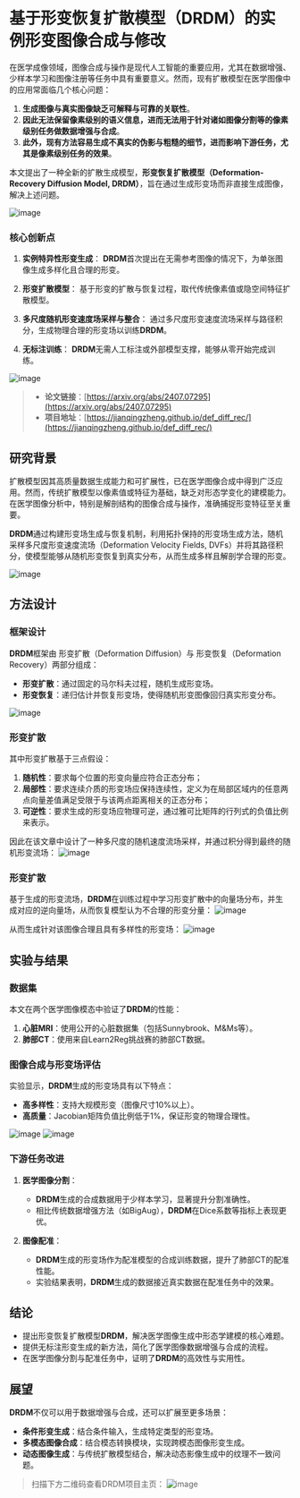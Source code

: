 # 基于形变恢复扩散模型（DRDM）的实例形变图像合成与修改 #

在医学成像领域，图像合成与操作是现代人工智能的重要应用，尤其在数据增强、少样本学习和图像注册等任务中具有重要意义。然而，现有扩散模型在医学图像中的应用常面临几个核心问题：
1. **生成图像与真实图像缺乏可解释与可靠的关联性**。
2. **因此无法保留像素级别的语义信息，进而无法用于针对诸如图像分割等的像素级别任务做数据增强与合成**。
2. **此外，现有方法容易生成不真实的伪影与粗糙的细节，进而影响下游任务，尤其是像素级别任务的效果**。

本文提出了一种全新的扩散生成模型，**形变恢复扩散模型（Deformation-Recovery Diffusion Model, DRDM）**，旨在通过生成形变场而非直接生成图像，解决上述问题。

![image](https://github.com/jianqingzheng/def_diff_rec/blob/main/docs/static/images/graphic_abstract.png)

### 核心创新点 ###

1. **实例特异性形变生成**：
   **DRDM**首次提出在无需参考图像的情况下，为单张图像生成多样化且合理的形变。

2. **形变扩散模型**：
   基于形变的扩散与恢复过程，取代传统像素值或隐空间特征扩散模型。

3. **多尺度随机形变速度场采样与整合**：
   通过多尺度形变速度流场采样与路径积分，生成物理合理的形变场以训练**DRDM**。

4. **无标注训练**：
   **DRDM**无需人工标注或外部模型支撑，能够从零开始完成训练。

![image](https://github.com/jianqingzheng/def_diff_rec/blob/main/docs/static/images/demo_3d_3x3.gif)

> - **论文链接**：[https://arxiv.org/abs/2407.07295](https://arxiv.org/abs/2407.07295)
> - **项目地址**：[https://jianqingzheng.github.io/def_diff_rec/](https://jianqingzheng.github.io/def_diff_rec/)

## 研究背景 ##

扩散模型因其高质量数据生成能力和可扩展性，已在医学图像合成中得到广泛应用。然而，传统扩散模型以像素值或特征为基础，缺乏对形态学变化的建模能力。在医学图像分析中，特别是解剖结构的图像合成与操作，准确捕捉形变特征至关重要。

**DRDM**通过构建形变场生成与恢复机制，利用拓扑保持的形变场生成方法，随机采样多尺度形变速度流场（Deformation Velocity Fields, DVFs）并将其路径积分，使模型能够从随机形变恢复到真实分布，从而生成多样且解剖学合理的形变。

![image](https://github.com/jianqingzheng/def_diff_rec/blob/main/docs/static/images/different_diff.jpg)


## 方法设计 ##

### 框架设计 ###

**DRDM**框架由 形变扩散（Deformation Diffusion）与 形变恢复（Deformation Recovery）两部分组成：
- **形变扩散**：通过固定的马尔科夫过程，随机生成形变场。
- **形变恢复**：递归估计并恢复形变场，使得随机形变图像回归真实形变分布。

![image](https://github.com/jianqingzheng/def_diff_rec/blob/main/docs/static/images/drdm_framework.jpg)

### 形变扩散 ###
其中形变扩散基于三点假设：
1. **随机性**：要求每个位置的形变向量应符合正态分布；
2. **局部性**：要求连续介质的形变场应保持连续性，定义为在局部区域内的任意两点向量差值满足受限于与该两点距离相关的正态分布；
3. **可逆性**：要求生成的形变场应物理可逆，通过雅可比矩阵的行列式的负值比例来表示。

因此在该文章中设计了一种多尺度的随机速度流场采样，并通过积分得到最终的随机形变流场：
![image](https://github.com/jianqingzheng/def_diff_rec/blob/main/docs/static/images/def_diff_proc.jpg)


### 形变扩散 ###
基于生成的形变流场，**DRDM**在训练过程中学习形变扩散中的向量场分布，并生成对应的逆向量场，从而恢复模型认为不合理的形变分量：
![image](https://github.com/jianqingzheng/def_diff_rec/blob/main/docs/static/images/drdm_framework.jpg)

从而生成针对该图像合理且具有多样性的形变场：
![image](https://github.com/jianqingzheng/def_diff_rec/blob/main/docs/static/images/data_diff_lvl.jpg)

## 实验与结果 ##

### 数据集 ###
本文在两个医学图像模态中验证了**DRDM**的性能：
1. **心脏MRI**：使用公开的心脏数据集（包括Sunnybrook、M&Ms等）。
2. **肺部CT**：使用来自Learn2Reg挑战赛的肺部CT数据。

### 图像合成与形变场评估 ###
实验显示，**DRDM**生成的形变场具有以下特点：
- **高多样性**：支持大规模形变（图像尺寸10%以上）。
- **高质量**：Jacobian矩阵负值比例低于1%，保证形变的物理合理性。

![image](https://github.com/jianqingzheng/def_diff_rec/blob/main/docs/static/images/examples_2d.jpg)
![image](https://github.com/jianqingzheng/def_diff_rec/blob/main/docs/static/images/examples_3d.jpg)


### 下游任务改进 ###
1. **医学图像分割**：
   - **DRDM**生成的合成数据用于少样本学习，显著提升分割准确性。
   - 相比传统数据增强方法（如BigAug），**DRDM**在Dice系数等指标上表现更优。

2. **图像配准**：
   - **DRDM**生成的形变场作为配准模型的合成训练数据，提升了肺部CT的配准性能。
   - 实验结果表明，**DRDM**生成的数据接近真实数据在配准任务中的效果。

## 结论 ##

- 提出形变恢复扩散模型**DRDM**，解决医学图像生成中形态学建模的核心难题。
- 提供无标注形变生成的新方法，简化了医学图像数据增强与合成的流程。
- 在医学图像分割与配准任务中，证明了**DRDM**的高效性与实用性。

## 展望 ##

**DRDM**不仅可以用于数据增强与合成，还可以扩展至更多场景：
- **条件形变生成**：结合条件输入，生成特定类型的形变场。
- **多模态图像合成**：结合模态转换模块，实现跨模态图像形变生成。
- **动态图像生成**：与传统扩散模型结合，解决动态影像生成中的纹理不一致问题。


> 扫描下方二维码查看DRDM项目主页：
![image](https://github.com/jianqingzheng/def_diff_rec/blob/main/docs/drdm_project_page.png)
